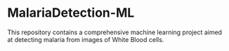 # MalariaDetection-ML
This repository contains a comprehensive machine learning project aimed at detecting malaria from images of White Blood cells.
